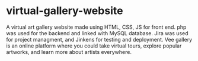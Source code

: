 # virtual-gallery-website
A virtual art gallery website made using HTML, CSS, JS for front end. php was used for the backend and linked with MySQL database.
Jira was used for project managment, and Jinkens for testing and deployment.
Vee gallery is an online platform where you could take virtual tours, explore popular artworks, and learn more about artists everywhere.

